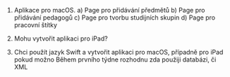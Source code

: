 1) Aplikace pro macOS. 
	a) Page pro přidávání předmětů
	b) Page pro přidávání pedagogů
	c) Page pro tvorbu studijních skupin
	d) Page pro pracovní štítky

2) Mohu vytvořit aplikaci pro iPad? 

3) Chci použít jazyk Swift a vytvořit aplikaci pro macOS, případně pro iPad pokud možno
   Během prvního týdne rozhodnu zda použiji databázi, či XML